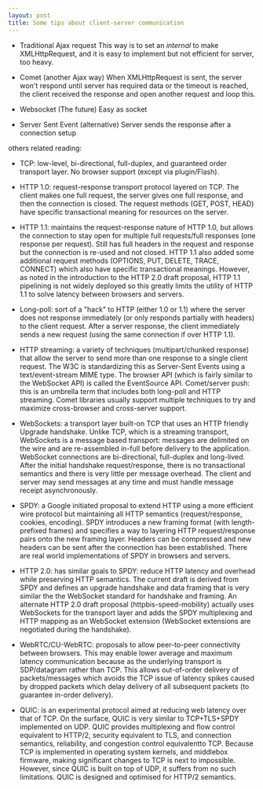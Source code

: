 ```yaml
---
layout: post
title: Some tips about client-server communication
---
```


* Traditional Ajax request
This way is to set an _internal_ to make XMLHttpRequest, and it is easy to implement but not efficient for server, too heavy.

* Comet (another Ajax way)
When XMLHttpRequest is sent, the server won't respond until server has required data or the timeout is reached, the client received the response and open another request and loop this.

* Websocket (The future)
Easy as socket

* Server Sent Event (alternative)
Server sends the response after a connection setup

others related reading:

* TCP: low-level, bi-directional, full-duplex, and guaranteed order transport layer. No browser support (except via plugin/Flash).

* HTTP 1.0: request-response transport protocol layered on TCP. The client makes one full request, the server gives one full response, and then the connection is closed. The request methods (GET, POST, HEAD) have specific transactional meaning for resources on the server.

* HTTP 1.1: maintains the request-response nature of HTTP 1.0, but allows the connection to stay open for multiple full requests/full responses (one response per request). Still has full headers in the request and response but the connection is re-used and not closed. HTTP 1.1 also added some additional request methods (OPTIONS, PUT, DELETE, TRACE, CONNECT) which also have specific transactional meanings. However, as noted in the introduction to the HTTP 2.0 draft proposal, HTTP 1.1 pipelining is not widely deployed so this greatly limits the utility of HTTP 1.1 to solve latency between browsers and servers.

* Long-poll: sort of a "hack" to HTTP (either 1.0 or 1.1) where the server does not response immediately (or only responds partially with headers) to the client request. After a server response, the client immediately sends a new request (using the same connection if over HTTP 1.1).

* HTTP streaming: a variety of techniques (multipart/chunked response) that allow the server to send more than one response to a single client request. The W3C is standardizing this as Server-Sent Events using a text/event-stream MIME type. The browser API (which is fairly similar to the WebSocket API) is called the EventSource API.
Comet/server push: this is an umbrella term that includes both long-poll and HTTP streaming. Comet libraries usually support multiple techniques to try and maximize cross-browser and cross-server support.

* WebSockets: a transport layer built-on TCP that uses an HTTP friendly Upgrade handshake. Unlike TCP, which is a streaming transport, WebSockets is a message based transport: messages are delimited on the wire and are re-assembled in-full before delivery to the application. WebSocket connections are bi-directional, full-duplex and long-lived. After the initial handshake request/response, there is no transactional semantics and there is very little per message overhead. The client and server may send messages at any time and must handle message receipt asynchronously.

* SPDY: a Google initiated proposal to extend HTTP using a more efficient wire protocol but maintaining all HTTP semantics (request/response, cookies, encoding). SPDY introduces a new framing format (with length-prefixed frames) and specifies a way to layering HTTP request/response pairs onto the new framing layer. Headers can be compressed and new headers can be sent after the connection has been established. There are real world implementations of SPDY in browsers and servers.

* HTTP 2.0: has similar goals to SPDY: reduce HTTP latency and overhead while preserving HTTP semantics. The current draft is derived from SPDY and defines an upgrade handshake and data framing that is very similar the the WebSocket standard for handshake and framing. An alternate HTTP 2.0 draft proposal (httpbis-speed-mobility) actually uses WebSockets for the transport layer and adds the SPDY multiplexing and HTTP mapping as an WebSocket extension (WebSocket extensions are negotiated during the handshake).

* WebRTC/CU-WebRTC: proposals to allow peer-to-peer connectivity between browsers. This may enable lower average and maximum latency communication because as the underlying transport is SDP/datagram rather than TCP. This allows out-of-order delivery of packets/messages which avoids the TCP issue of latency spikes caused by dropped packets which delay delivery of all subsequent packets (to guarantee in-order delivery).

* QUIC: is an experimental protocol aimed at reducing web latency over that of TCP. On the surface, QUIC is very similar to TCP+TLS+SPDY implemented on UDP. QUIC provides multiplexing and flow control equivalent to HTTP/2, security equivalent to TLS, and connection semantics, reliability, and congestion control equivalentto TCP. Because TCP is implemented in operating system kernels, and middlebox firmware, making significant changes to TCP is next to impossible. However, since QUIC is built on top of UDP, it suffers from no such limitations. QUIC is designed and optimised for HTTP/2 semantics.